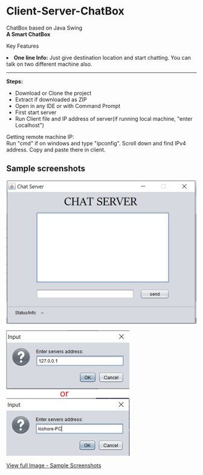 # Client-Server-ChatBox
ChatBox based on Java Swing<br>
<b>A Smart ChatBox</b>
<p>Key Features</p>
<li><b>One line Info:</b> Just give destination location and start chatting. You can talk on two different machine also.</li>

<hr>
<b>Steps:</b><br>
<ul>
<li>Download or Clone the project</li>
<li>Extract if downloaded as ZIP</li>
<li>Open in any IDE or with Command Prompt</li>
<li>First start server</li>
<li>Run Client file and IP address of server(if running local machine, "enter Localhost")</li>
</ul>
<p>Getting remote machine IP: <br>
Run "cmd" if on windows and type "ipconfig". Scroll down and find IPv4 address. Copy and paste there in client.
</p>

## Sample screenshots

![Image 1](https://raw.githubusercontent.com/HariKishorePec/Client-Server-ChatBox/master/Screenshot/1.png)

![Image 2](https://raw.githubusercontent.com/HariKishorePec/Client-Server-ChatBox/master/Screenshot/2.png)


[View full Image - Sample Screenshots](https://raw.githubusercontent.com/HariKishorePec/Client-Server-ChatBox/master/Screenshot/screenshots.md)

